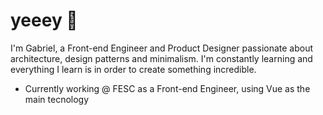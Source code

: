 # yeeey 🤙

I'm Gabriel, a Front-end Engineer and Product Designer passionate about architecture, design patterns and minimalism. I'm constantly learning and everything I learn is in order to create something incredible.

- Currently working @ FESC as a Front-end Engineer, using Vue as the main tecnology<br>

<img align='center' src="https://github-readme-stats.vercel.app/api?username=biewxw&include_all_commits=true&show_icons=true" alt>
